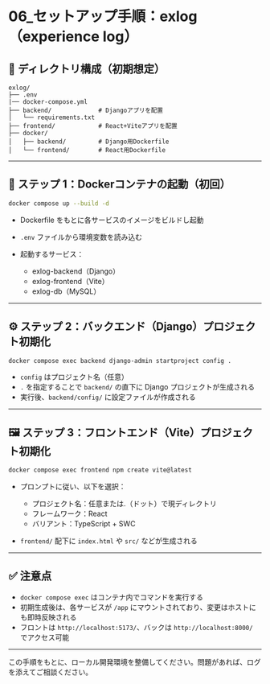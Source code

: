 # 06\_セットアップ手順：exlog（experience log）

## 📁 ディレクトリ構成（初期想定）

```
exlog/
├── .env
|── docker-compose.yml
├── backend/             # Djangoアプリを配置
│   └── requirements.txt
├── frontend/            # React+Viteアプリを配置
├── docker/
│   ├── backend/         # Django用Dockerfile
│   └── frontend/        # React用Dockerfile
```

---

## 🧱 ステップ 1：Dockerコンテナの起動（初回）

```bash
docker compose up --build -d
```

* Dockerfile をもとに各サービスのイメージをビルドし起動
* `.env` ファイルから環境変数を読み込む
* 起動するサービス：

  * exlog-backend（Django）
  * exlog-frontend（Vite）
  * exlog-db（MySQL）

---

## ⚙️ ステップ 2：バックエンド（Django）プロジェクト初期化

```bash
docker compose exec backend django-admin startproject config .
```

* `config` はプロジェクト名（任意）
* `.` を指定することで `backend/` の直下に Django プロジェクトが生成される
* 実行後、`backend/config/` に設定ファイルが作成される

---

## 🖼 ステップ 3：フロントエンド（Vite）プロジェクト初期化

```bash
docker compose exec frontend npm create vite@latest
```

* プロンプトに従い、以下を選択：

  * プロジェクト名：任意または.（ドット）で現ディレクトリ
  * フレームワーク：React
  * バリアント：TypeScript + SWC 
* `frontend/` 配下に `index.html` や `src/` などが生成される

---

## ✅ 注意点

* `docker compose exec` はコンテナ内でコマンドを実行する
* 初期生成後は、各サービスが `/app` にマウントされており、変更はホストにも即時反映される
* フロントは `http://localhost:5173/`、バックは `http://localhost:8000/` でアクセス可能

---

この手順をもとに、ローカル開発環境を整備してください。問題があれば、ログを添えてご相談ください。
